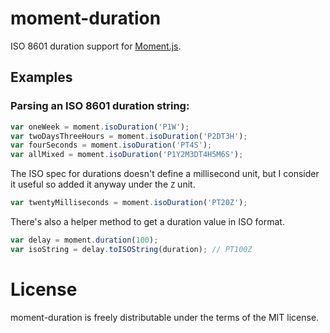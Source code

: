moment-duration
===============

ISO 8601 duration support for [Moment.js][moment].

Examples
--------

### Parsing an ISO 8601 duration string:

``` javascript
var oneWeek = moment.isoDuration('P1W');
var twoDaysThreeHours = moment.isoDuration('P2DT3H');
var fourSeconds = moment.isoDuration('PT4S');
var allMixed = moment.isoDuration('P1Y2M3DT4H5M6S');
```

The ISO spec for durations doesn't define a millisecond unit, but I consider it useful so added it anyway under the `Z` unit.

``` javascript
var twentyMilliseconds = moment.isoDuration('PT20Z');
```

There's also a helper method to get a duration value in ISO format.

``` javascript
var delay = moment.duration(100);
var isoString = delay.toISOString(duration); // PT100Z
```

License
=======

moment-duration is freely distributable under the terms of the MIT license.

[moment]: http://momentjs.com/